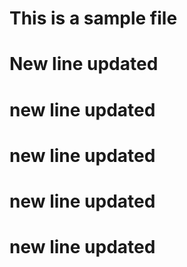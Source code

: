 # This is a sample file

# New line updated

# new line updated

# new line updated

# new line updated

# new line updated
